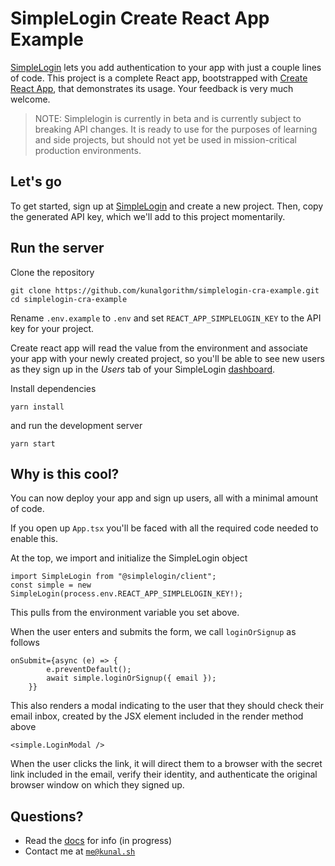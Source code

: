 # SimpleLogin Create React App Example

[SimpleLogin](https://simplelog.in) lets you add authentication to your app with just a couple lines of code. This project is a complete React app, bootstrapped with [Create React App](https://github.com/facebook/create-react-app), that demonstrates its usage. Your feedback is very much welcome.


> NOTE: Simplelogin is currently in beta and is currently subject to breaking API changes. It is ready to use for the purposes of learning and side projects, but should not yet be used in mission-critical production environments.



## Let's go

To get started, sign up at [SimpleLogin](https://simplelog.in/) and create a new project. Then, copy the generated API key, which we'll add to this project momentarily.


## Run the server

Clone the repository

```
git clone https://github.com/kunalgorithm/simplelogin-cra-example.git
cd simplelogin-cra-example
```

Rename `.env.example` to `.env` and set `REACT_APP_SIMPLELOGIN_KEY` to the API key for your project.

Create react app will read the value from the environment and associate your app with your newly created project, so you'll be able to see new users as they sign up in the _Users_ tab of your SimpleLogin [dashboard](https://simplelog.in/app).

Install dependencies

```
yarn install
```

and run the development server

```
yarn start
```

## Why is this cool?

You can now deploy your app and sign up users, all with a minimal amount of code.

If you open up `App.tsx` you'll be faced with all the required code needed to enable this.

At the top, we import and initialize the SimpleLogin object

```tsx
import SimpleLogin from "@simplelogin/client";
const simple = new SimpleLogin(process.env.REACT_APP_SIMPLELOGIN_KEY!);
```

This pulls from the environment variable you set above.

When the user enters and submits the form, we call `loginOrSignup` as follows

```tsx
onSubmit={async (e) => {
        e.preventDefault();
        await simple.loginOrSignup({ email });
    }}
```

This also renders a modal indicating to the user that they should check their email inbox, created by the JSX element included in the render method above

```tsx
<simple.LoginModal />
```

When the user clicks the link, it will direct them to a browser with the secret link included in the email, verify their identity, and authenticate the original browser window on which they signed up.

## Questions?

- Read the [docs](https://simplelog.in/docs) for info (in progress) 
- Contact me at [`me@kunal.sh`](mailto:me@kunal.sh)

